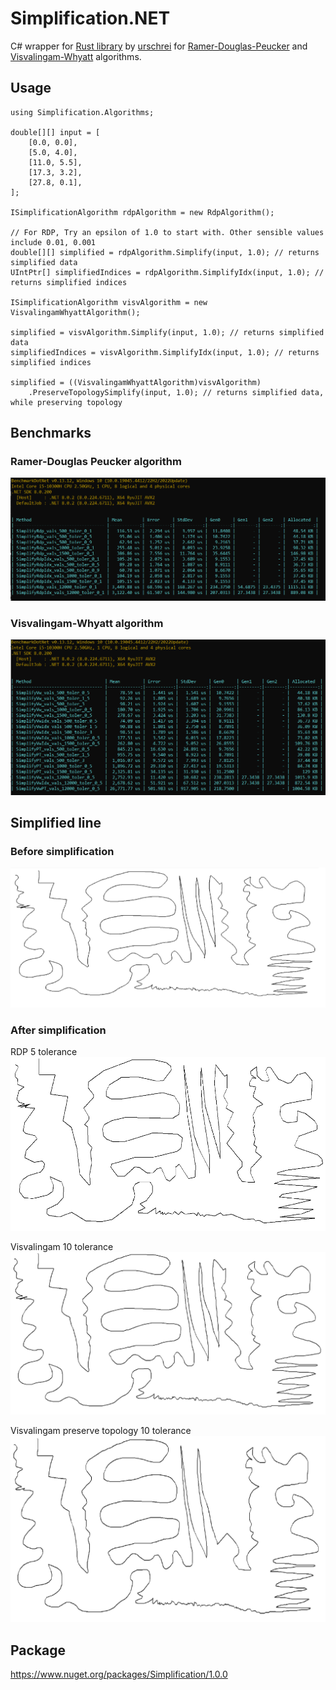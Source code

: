 # Simplification.NET
C# wrapper for [Rust library](https://github.com/urschrei/rdp/tree/master) by [urschrei](https://github.com/urschrei) for [Ramer-Douglas-Peucker](https://en.wikipedia.org/wiki/Ramer%E2%80%93Douglas%E2%80%93Peucker_algorithm) and [Visvalingam-Whyatt](https://en.wikipedia.org/wiki/Visvalingam%E2%80%93Whyatt_algorithm) algorithms.

## Usage

```
using Simplification.Algorithms;

double[][] input = [
    [0.0, 0.0],
    [5.0, 4.0],
    [11.0, 5.5],
    [17.3, 3.2],
    [27.8, 0.1],
];

ISimplificationAlgorithm rdpAlgorithm = new RdpAlgorithm();

// For RDP, Try an epsilon of 1.0 to start with. Other sensible values include 0.01, 0.001
double[][] simplified = rdpAlgorithm.Simplify(input, 1.0); // returns simplified data
UIntPtr[] simplifiedIndices = rdpAlgorithm.SimplifyIdx(input, 1.0); // returns simplified indices

ISimplificationAlgorithm visvAlgorithm = new VisvalingamWhyattAlgorithm();

simplified = visvAlgorithm.Simplify(input, 1.0); // returns simplified data
simplifiedIndices = visvAlgorithm.SimplifyIdx(input, 1.0); // returns simplified indices

simplified = ((VisvalingamWhyattAlgorithm)visvAlgorithm)
    .PreserveTopologySimplify(input, 1.0); // returns simplified data, while preserving topology
```

## Benchmarks
### Ramer-Douglas Peucker algorithm
![RDP_benchmark](images/RDP_benchmark.png)
### Visvalingam-Whyatt algorithm
![Visvalingam_benchmark](images/Visvaling_benchmark.png)

## Simplified line
### Before simplification
![Line_before_simplification](images/LineBeforeSimplification.png)

### After simplification
RDP 5 tolerance
![RDP_simplified](images/RDP.png)

Visvalingam 10 tolerance
![Visvalingam_simplified](images/Visvalingam.png)

Visvalingam preserve topology 10 tolerance
![VisvalingamPreserveTopology_simplified](images/VisvalingamPreserveTopology.png)

## Package
https://www.nuget.org/packages/Simplification/1.0.0
